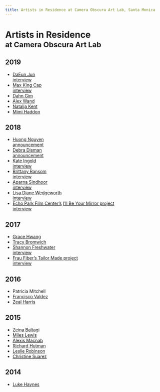 ```yaml
---
title: Artists in Residence at Camera Obscura Art Lab, Santa Monica
---
```


Artists in Residence<br /><small>at Camera Obscura Art Lab</small>
============================================

2019
----

*   [DaEun Jun](https://www.daeunjung.com/)  
  [interview](https://www.santamonica.gov/blog/get-to-know-camera-obscura-art-lab-studio-resident-daeun-jung)
*   [Max King Cap](https://maxkingcap.com/home.html)  
  [interview](https://www.santamonica.gov/blog/get-to-know-camera-obscura-art-lab-studio-resident-max-king-cap)
*   [Dahn Gim](http://cargocollective.com/dahngim/ABOUT)
*   [Alex Wand](http://www.alexwand.com/)
*   [Natalja Kent](http://www.nataljakent.com/)
*   [Mimi Haddon](https://mimihaddon.com/)

2018
----

*   [Huong Nguyen](https://www.facebook.com/addictedtoshibori/)  
  [announcement](https://www.santamonica.gov/press/2018/01/11/debra-disman-and-huong-nguyen-announced-as-next-studio-artists-in-residence-at-the-camera-obscura-art-lab)
*   [Debra Disman](http://debradisman.com/)  
  [announcement](https://www.santamonica.gov/press/2018/01/11/debra-disman-and-huong-nguyen-announced-as-next-studio-artists-in-residence-at-the-camera-obscura-art-lab)
*   [Kate Ingold](http://www.kateingold.com/FlatFile/)  
  [interview](https://www.santamonica.gov/blog/q-a-with-artist-kate-ingold)
*   [Brittany Ransom](https://www.brittanyransom.com/)  
  [interview](https://www.santamonica.gov/blog/artist-in-residence-brittany-ransom-creates-3d-objects-to-interrogate-socioecological-form-function)
*   [Aparna Sindhoor](http://www.navarasa.org/)  
  [interview](https://www.santamonica.gov/blog/resident-artist-aparna-sindhoor-wants-you-to-fall-in-love-with-dance)
*   [Lisa Diane Wedgeworth](https://www.lisadianewedgeworth.com/)  
  [interview](https://www.santamonica.gov/blog/artist-in-residence-lisa-diane-wedgeworth-champions-empowerment-and-creativity)
*   [Echo Park Film Center’s](http://www.echoparkfilmcenter.org/) [I’ll Be Your Mirror project](https://vimeo.com/314120172)  
  [interview](https://www.santamonica.gov/blog/echo-park-film-center-celebrates-santa-monica-s-camera-obscura)

2017
----

*   [Grace Hwang](https://cargocollective.com/gracejoannehwang)
*   [Tracy Bromwich](http://www.wonderwoven.com/contact)
*   [Shannon Freshwater](https://www.shannonfreshwater.com/)  
  [interview](https://www.santamonica.gov/blog/get-to-know-shannon-freshwater)
*   [Frau Fiber’s Tailor Made project](https://fraufiber.wordpress.com/)  
  [interview](https://www.santamonica.gov/blog/frau-fiber-brings-an-alternative-to-black-friday)

2016
----

*   Patricia Mitchell
*   [Francisco Valdez](https://www.artslant.com/la/artists/show/464468-frank-valdez?tab%3DARTWORKS)
*   [Zeal Harris](http://www.zealsart.com/)

2015
----

*   [Zeina Baltagi](https://www.zeinabaltagi.com/)
*   [Miles Lewis](http://www.mileslewisstudio.com/)
*   [Alexis Macnab](http://alexismacnab.com/)
*   [Richard Hutman](http://www.richardhutman.com/)
*   [Leslie Robinson](https://www.flapperfemme.com/)
*   [Christine Suarez](http://www.suarezdance.org/)

2014
----

*   [Luke Haynes](http://www.lukehaynes.com/)
